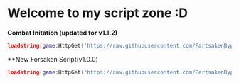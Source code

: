 # Welcome to my script zone :D
**Combat Initation (updated for v1.1.2)**
```lua
loadstring(game:HttpGet('https://raw.githubusercontent.com/FartsakenBypasser/Scripts-Made-In-Ohio/main/combatinitiation.luau'))()
```
**New Forsaken Script(v1.0.0)
```lua
loadstring(game:HttpGet('https://raw.githubusercontent.com/FartsakenBypasser/Scripts-Made-In-Ohio/main/forsaken.luau'))()
```
